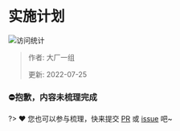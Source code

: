# 实施计划

![访问统计](https://visitor-badge.glitch.me/badge?page_id=senlypan.cloudgaming.03-construction-plan&left_color=blue&right_color=red)

> 作者: 大厂一组
>
> 更新: 2022-07-25

### ⛔抱歉，内容未梳理完成
?> ❤️ 您也可以参与梳理，快来提交 [PR](https://github.com/senlypan/cloudgaming-docs/pulls) 或 [issue](https://github.com/senlypan/cloudgaming-docs/issues) 吧~




